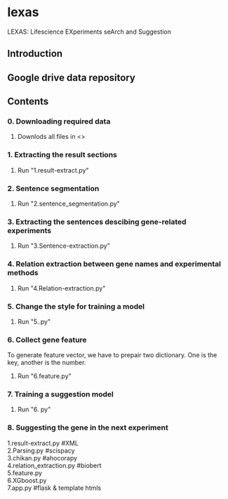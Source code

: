 # lexas
LEXAS: Lifescience EXperiments seArch and Suggestion

## Introduction

## Google drive data repository

## Contents

### 0. Downloading required data

1. Downlods all files in <<google drive>>

### 1. Extracting the result sections

1. Run "1.result-extract.py"

### 2. Sentence segmentation

1. Run "2.sentence_segmentation.py"

### 3. Extracting the sentences descibing gene-related experiments

1. Run "3.Sentence-extraction.py"

### 4. Relation extraction between gene names and experimental methods

1. Run "4.Relation-extraction.py"

### 5. Change the style for training a model

1. Run "5..py"

### 6. Collect gene feature

To generate feature vector, we have to prepair two dictionary.
One is the key, another is the number.

1. Run "6.feature.py"

### 7. Training a suggestion model

1. Run "6. py"

### 8. Suggesting the gene in the next experiment

1.result-extract.py #XML  
2.Parsing.py #scispacy  
3.chikan.py #ahocorapy  
4.relation_extraction.py  #biobert  
5.feature.py  
6.XGboost.py  
7.app.py #flask & template htmls  
